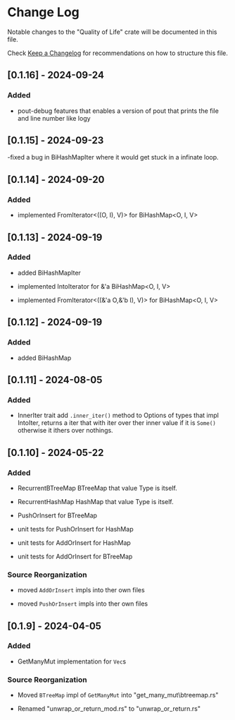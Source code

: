 # Change Log

Notable changes to the "Quality of Life" crate will be documented in this file.

Check [Keep a Changelog](http://keepachangelog.com/) for recommendations on how to structure this file.

## [0.1.16] - 2024-09-24

### Added

- pout-debug features that enables a version of pout that prints the file and line number like logy

## [0.1.15] - 2024-09-23

-fixed a bug in BiHashMapIter where it would get stuck in a infinate loop.

## [0.1.14] - 2024-09-20

### Added

- implemented FromIterator<((O, I), V)> for BiHashMap<O, I, V>

## [0.1.13] - 2024-09-19

### Added

- added BiHashMapIter

- implemented IntoIterator for &'a BiHashMap<O, I, V>

- implemented FromIterator<((&'a O,&'b I), V)> for BiHashMap<O, I, V>

## [0.1.12] - 2024-09-19

### Added

- added BiHashMap

## [0.1.11] - 2024-08-05

### Added

- InnerIter trait add `.inner_iter()` method to Options of types that impl IntoIter, returns a iter that with iter over ther inner value if it is `Some()` otherwise it ithers over nothings.

## [0.1.10] - 2024-05-22

### Added

- RecurrentBTreeMap<T> BTreeMap that value Type is itself.

- RecurrentHashMap<T> HashMap that value Type is itself.

- PushOrInsert for BTreeMap

- unit tests for PushOrInsert for HashMap

- unit tests for AddOrInsert for HashMap

- unit tests for AddOrInsert for BTreeMap

### Source Reorganization

- moved `AddOrInsert` impls into ther own files

- moved `PushOrInsert` impls into ther own files

## [0.1.9] - 2024-04-05

### Added

- GetManyMut implementation for `Vec`s

### Source Reorganization

- Moved `BTreeMap` impl of `GetManyMut` into "get_many_mut\btreemap.rs"

- Renamed "unwrap_or_return_mod.rs" to "unwrap_or_return.rs"
